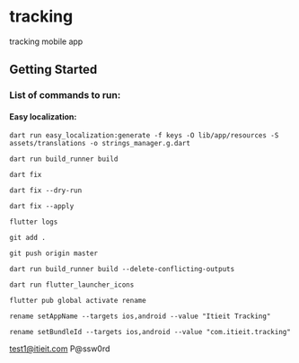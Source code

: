 # tracking

tracking mobile app

## Getting Started


### List of commands to run:
#### Easy localization:

```shell
dart run easy_localization:generate -f keys -O lib/app/resources -S assets/translations -o strings_manager.g.dart
```

```shell
dart run build_runner build
```

```shell
dart fix
```

```shell
dart fix --dry-run
```

```shell
dart fix --apply
```

```shell
flutter logs
```

```shell
git add .
```

```shell
git push origin master
```

```shell
dart run build_runner build --delete-conflicting-outputs
```
```shell
dart run flutter_launcher_icons
```
```shell
flutter pub global activate rename
```
```shell
rename setAppName --targets ios,android --value "Itieit Tracking"
```
```shell
rename setBundleId --targets ios,android --value "com.itieit.tracking"
```
test1@itieit.com
P@ssw0rd